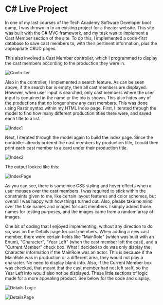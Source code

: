 # C# Live Project

In one of my last courses of the Tech Academy Software Developer boot camp, I was thrown in to an existing project for a theater website. This site was built with the C# MVC framework, and my task was to implement a Cast Member section of the site. To do this, I implemented a code-first database to save cast members to, with their pertinent information, plus the appropriate CRUD pages.

This also involved a Cast Member controller, which I programmed to display the cast members according to the production they were in. 

![Controller](https://user-images.githubusercontent.com/83970546/132374736-b4552a11-743d-4c90-9549-1715a12c81bf.png)

Also in the controller, I implemented a search feature. As can be seen above, if the search bar is empty, then all cast members are displayed. However, when user input is searched, only cast members where the user input is contained in the name or the bio is shown. This also hides any of the productions that no longer show any cast members. This was done using Razor syntax within my HTML Index page. First, I iterated through the model to find how many different production titles there were, and saved each title to a list.

![Index1](https://user-images.githubusercontent.com/83970546/132375830-342c5509-5406-4ee9-b1bf-7d9be24ad9bd.png)

Next, I iterated through the model again to build the index page. Since the controller already ordered the cast members by production title, I could then print each cast member to a card under their production title.

![Index2](https://user-images.githubusercontent.com/83970546/132376045-5846968c-ea76-44b0-b536-b3e2006b84b7.png)

The output looked like this:

![IndexPage](https://user-images.githubusercontent.com/83970546/132376074-0bc681d0-ac0e-421a-a30e-4edabf80e5af.png)

As you can see, there is some nice CSS styling and hover effects when a user mouses over the cast members. I was required to stick within the constraints given to me, like certain layout features and color schemes, but overall I was happy with how things turned out. Also, please take no mind over the fake names and images for cast members. I simply added those names for testing purposes, and the images came from a random array of images.

One bit of coding that I enjoyed implementing, without any direction to do so, was on the Details page for cast members. When adding a new cast member, there were certain fields like "MainRole" (which was built with an Enum), "Character", "Year Left" (when the cast member left the cast), and a "Current Member" check box. What I decided to do was only display the Character information if the MainRole was an actor. This is because if the MainRole was in production or a different area, they would not play a character. No need to display blank info. Also, if the Current Member box was checked, that meant that the cast member had not left staff, so the Year Left info would also not be displayed. These little sections of logic made for a more appealing product. See below for the code and display.

![Details Logic](https://user-images.githubusercontent.com/83970546/132377144-686a2755-5492-4a68-9406-7ed547619019.png)

![DetailsPage](https://user-images.githubusercontent.com/83970546/132377161-24b1dbce-d4af-4d28-9a1a-5009e1f23008.png)
